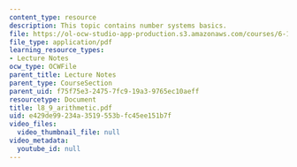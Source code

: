 ```yaml
---
content_type: resource
description: This topic contains number systems basics.
file: https://ol-ocw-studio-app-production.s3.amazonaws.com/courses/6-111-introductory-digital-systems-laboratory-spring-2006/e429de99234a3519553bfc45ee151b7f_l8_9_arithmetic.pdf
file_type: application/pdf
learning_resource_types:
- Lecture Notes
ocw_type: OCWFile
parent_title: Lecture Notes
parent_type: CourseSection
parent_uid: f75f75e3-2475-7fc9-19a3-9765ec10aeff
resourcetype: Document
title: l8_9_arithmetic.pdf
uid: e429de99-234a-3519-553b-fc45ee151b7f
video_files:
  video_thumbnail_file: null
video_metadata:
  youtube_id: null
---
```

